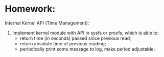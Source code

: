 # Homework:

Internal Kernel API (Time Management):

1. Implement kernel module with API in sysfs or procfs, which is able to:
	- return time (in seconds) passed since previous read;
	- return absolute time of previous reading;
	- periodically print some message to log, make period adjustable;

